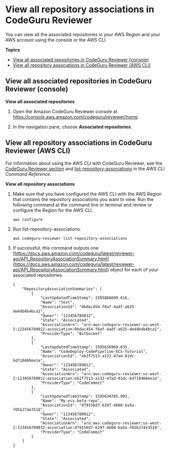 # View all repository associations in CodeGuru Reviewer<a name="repository-association-view-all"></a>

 You can view all the associated repositories in your AWS Region and your AWS account using the console or the AWS CLI\. 

**Topics**
+ [View all associated repositories in CodeGuru Reviewer \(console\)](#repository-association-view-all-console)
+ [View all repository associations in CodeGuru Reviewer \(AWS CLI\)](#repository-association-view-all-cli)

## View all associated repositories in CodeGuru Reviewer \(console\)<a name="repository-association-view-all-console"></a>

**View all associated repositories**

1. Open the Amazon CodeGuru Reviewer console at [https://console\.aws\.amazon\.com/codeguru/reviewer/home](https://console.aws.amazon.com/codeguru/reviewer/home)\.

1. In the navigation pane, choose **Associated repositories**\. 

## View all repository associations in CodeGuru Reviewer \(AWS CLI\)<a name="repository-association-view-all-cli"></a>

 For information about using the AWS CLI with CodeGuru Reviewer, see the [CodeGuru Reviewer section](https://awscli.amazonaws.com/v2/documentation/api/latest/reference/codeguru-reviewer/index.html) and [list\-repository\-associations](https://awscli.amazonaws.com/v2/documentation/api/latest/reference/codeguru-reviewer/list-repository-associations.html) in the *AWS CLI Command Reference*\. 

**View all repository associations**

1. Make sure that you have configured the AWS CLI with the AWS Region that contains the repository associations you want to view\. Run the following command at the command line or terminal and review or configure the Region for the AWS CLI\. 

   ```
   aws configure
   ```

1. Run list\-repository\-associations\. 

   ```
   aws codeguru-reviewer list-repository-associations
   ```

1. If successful, this command outputs one [https://docs.aws.amazon.com/codeguru/latest/reviewer-api/API_RepositoryAssociationSummary.html](https://docs.aws.amazon.com/codeguru/latest/reviewer-api/API_RepositoryAssociationSummary.html) object for each of your associated repositories\. 

   ```
   {
       "RepositoryAssociationSummaries": [
           {
               "LastUpdatedTimeStamp": 1595886609.616,
               "Name": "test",
               "AssociationId": "0bdac454-f6af-4adf-a625-de4db4b4bca1",
               "Owner": "123456789012",
               "State": "Associated",
               "AssociationArn": "arn:aws:codeguru-reviewer:us-west-2:123456789012:association:0bdac454-f6af-4adf-a625-de4db4b4bca1",
               "ProviderType": "Bitbucket"
           },
           {
               "LastUpdatedTimeStamp": 1595636969.035,
               "Name": "CodeDeploy-CodePipeline-ECS-Tutorial",
               "AssociationId": "eb2f7513-a132-47ad-81dc-bd718468ee1e",
               "Owner": "123456789012",
               "State": "Associated",
               "AssociationArn": "arn:aws:codeguru-reviewer:us-west-2:123456789012:association:eb2f7513-a132-47ad-81dc-bd718468ee1e",
               "ProviderType": "CodeCommit"
           },
           {
               "LastUpdatedTimeStamp": 1595634785.983,
               "Name": "My-ecs-beta-repo",
               "AssociationId": "d79156d7-6297-4b08-ba5a-f05b274e3518",
               "Owner": "123456789012",
               "State": "Associated",
               "AssociationArn": "arn:aws:codeguru-reviewer:us-west-2:123456789012:association:d79156d7-6297-4b08-ba5a-f05b274e3518",
               "ProviderType": "CodeCommit"
           }
       ]
   }
   ```